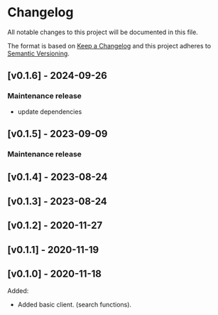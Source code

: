 # Changelog

All notable changes to this project will be documented in this file.

The format is based on [Keep a Changelog](http://keepachangelog.com/en/1.0.0/)
and this project adheres to [Semantic Versioning](http://semver.org/spec/v2.0.0.html).

## [v0.1.6] -  2024-09-26
### Maintenance release
* update dependencies

## [v0.1.5] -  2023-09-09
### Maintenance release

## [v0.1.4] -  2023-08-24

## [v0.1.3] -  2023-08-24

## [v0.1.2] -  2020-11-27

## [v0.1.1] -  2020-11-19

## [v0.1.0] -  2020-11-18
Added:
- Added basic client. (search functions).


